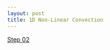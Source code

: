 ```yaml
---
layout: post
title: 1D Non-Linear Convection
---
```


[Step 02 ](http://nbviewer.ipython.org/github/ja0335/Course_12_steps_to_Navier_Stokes/blob/master/Step%202.1D%20Non%20Linear%20Convection.ipynb)
